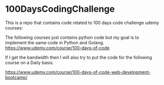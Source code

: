 # 100DaysCodingChallenge
This is a repo that contains code related to 100 days code challenge udemy courses: 

The following courses just contains python code but my goal is to implement the same code in Python and Golang.
https://www.udemy.com/course/100-days-of-code


If I get the bandwidth then I will also try to put the code for the following course on a Daily basis.

https://www.udemy.com/course/100-days-of-code-web-development-bootcamp/

